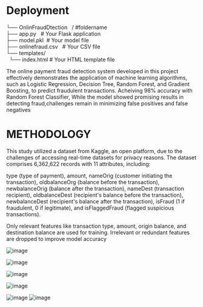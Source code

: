 # Deployment

└── OnlinFraudDtection &nbsp;   /  #foldername <br>
├── app.py &nbsp;  # Your Flask application <br> 
├── model.pkl&nbsp;  # Your model file <br>
├── onlinefraud.csv &nbsp;  # Your CSV file <br>
└── templates/ <br>
       &nbsp; └── index.html   # Your HTML template file


The online payment fraud detection system developed in this project effectively demonstrates the application of machine learning algorithms, such as Logistic Regression, Decision Tree, Random Forest, and Gradient Boosting, to predict fraudulent transactions. Acheiving 98% accuracy with Random Forest Classifier, While the model showed promising results in detecting fraud,challenges remain in minimizing false positives and false negatives

 # METHODOLOGY

This study utilized a dataset from Kaggle, an open platform, due to the challenges of accessing real-time datasets for privacy reasons. The dataset comprises 6,362,622 records with 11 attributes, including:

type (type of payment),
amount,
nameOrig (customer initiating the transaction),
oldbalanceOrg (balance before the transaction),
newbalanceOrig (balance after the transaction),
nameDest (transaction recipient),
oldbalanceDest (recipient's balance before the transaction),
newbalanceDest (recipient's balance after the transaction),
isFraud (1 if fraudulent, 0 if legitimate), and
isFlaggedFraud (flagged suspicious transactions).


Only relevant features like transaction type, amount, origin balance, and destination balance are used for training. Irrelevant or redundant features are dropped to improve model accuracy

![image](https://github.com/user-attachments/assets/8afad179-2fab-4e16-af6f-f242e2e53cfe)


![image](https://github.com/user-attachments/assets/39852558-d9db-4528-801e-f1874a6a0ddc)




![image](https://github.com/user-attachments/assets/d5dd680f-b9a9-47b4-b7d7-25a518522d6b)

![image](https://github.com/user-attachments/assets/36f9bc38-bb08-4bf3-bc73-f2614aa84ebf)


![image](https://github.com/user-attachments/assets/1a166ee2-3ec7-4e3a-bcf6-0f5617e23af9)
![image](https://github.com/user-attachments/assets/5ebca294-ff57-4f56-9cf7-1f0a8a8bd7aa)







    

